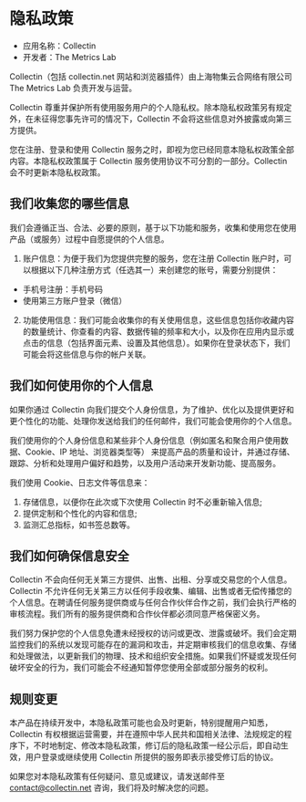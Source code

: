 # 隐私政策

- 应用名称：Collectin
- 开发者：The Metrics Lab

Collectin（包括 collectin.net 网站和浏览器插件）由上海物集云合网络有限公司 The Metrics Lab 负责开发与运营。

Collectin 尊重并保护所有使用服务用户的个人隐私权。除本隐私权政策另有规定外，在未征得您事先许可的情况下，Collectin 不会将这些信息对外披露或向第三方提供。

您在注册、登录和使用 Collectin 服务之时，即视为您已经同意本隐私权政策全部内容。本隐私权政策属于 Collectin 服务使用协议不可分割的一部分。Collectin 会不时更新本隐私权政策。

## 我们收集您的哪些信息

我们会遵循正当、合法、必要的原则，基于以下功能和服务，收集和使用您在使用产品（或服务）过程中自愿提供的个人信息。

1. 账户信息：为便于我们为您提供完整的服务，您在注册 Collectin 账户时，可以根据以下几种注册方式（任选其一）来创建您的账号，需要分别提供：

- 手机号注册：手机号码
- 使用第三方账户登录（微信）

2. 功能使用信息：我们可能会收集你的有关使用信息，这些信息包括你收藏内容的数量统计、你查看的内容、数据传输的频率和大小，以及你在应用内显示或点击的信息（包括界面元素、设置及其他信息）。如果你在登录状态下，我们可能会将这些信息与你的帐户关联。

## 我们如何使用你的个人信息

如果你通过 Collectin 向我们提交个人身份信息，为了维护、优化以及提供更好和更个性化的功能、处理你发送给我们的任何邮件，我们可能会使用你的个人信息。

我们使用你的个人身份信息和某些非个人身份信息（例如匿名和聚合用户使用数据、Cookie、IP 地址、浏览器类型等） 来提高产品的质量和设计，并通过存储、跟踪、分析和处理用户偏好和趋势，以及用户活动来开发新功能、提高服务。

我们使用 Cookie、日志文件等信息来：

1. 存储信息，以便你在此次或下次使用 Collectin 时不必重新输入信息;
2. 提供定制和个性化的内容和信息;
3. 监测汇总指标，如书签总数等。

## 我们如何确保信息安全

Collectin 不会向任何无关第三方提供、出售、出租、分享或交易您的个人信息。Collectin 不允许任何无关第三方以任何手段收集、编辑、出售或者无偿传播您的个人信息。在聘请任何服务提供商或与任何合作伙伴合作之前，我们会执行严格的审核流程。我们所有的服务提供商和合作伙伴都必须同意严格保密义务。

我们努力保护您的个人信息免遭未经授权的访问或更改、泄露或破坏。我们会定期监控我们的系统以发现可能存在的漏洞和攻击，并定期审核我们的信息收集、存储和处理做法，以更新我们的物理、技术和组织安全措施。如果我们怀疑或发现任何破坏安全的行为，我们可能会不经通知暂停您使用全部或部分服务的权利。

## 规则变更

本产品在持续开发中，本隐私政策可能也会及时更新，特别提醒用户知悉，Collectin 有权根据运营需要，并在遵照中华人民共和国相关法律、法规规定的程序下，不时地制定、修改本隐私政策，修订后的隐私政策一经公示后，即自动生效，用户登录或继续使用 Collectin 所提供的服务即表示接受修订后的协议。

如果您对本隐私政策有任何疑问、意见或建议，请发送邮件至 contact@collectin.net 咨询，我们将及时解决您的问题。
